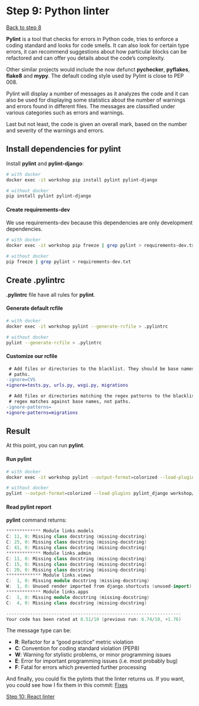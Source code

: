 # Step 9: Python linter

[Back to step 8](https://gitlab.com/FedeG/django-react-workshop/tree/step8_hot_reloading)

**Pylint** is a tool that checks for errors in Python code, tries to enforce a
coding standard and looks for code smells. It can also look for certain type errors,
it can recommend suggestions about how particular blocks can be refactored and can
offer you details about the code’s complexity.

Other similar projects would include the now defunct **pychecker**, **pyflakes**, **flake8** and **mypy**.
The default coding style used by Pylint is close to PEP 008.

Pylint will display a number of messages as it analyzes the code and it can also
be used for displaying some statistics about the number of warnings and errors found
in different files.
The messages are classified under various categories such as errors and warnings.

Last but not least, the code is given an overall mark, based on the number and severity of the warnings and errors.

## Install dependencies for pylint
Install **pylint** and **pylint-django**:
```bash
# with docker
docker exec -it workshop pip install pylint pylint-django

# without docker
pip install pylint pylint-django
```

#### Create requirements-dev
We use requirements-dev because this dependencies are only development dependencies.
```bash
# with docker
docker exec -it workshop pip freeze | grep pylint > requirements-dev.txt

# without docker
pip freeze | grep pylint > requirements-dev.txt
```

## Create .pylintrc
**.pylintrc** file have all rules for **pylint**.

#### Generate default rcfile
```bash
# with docker
docker exec -it workshop pylint --generate-rcfile > .pylintrc

# without docker
pylint --generate-rcfile > .pylintrc
```

#### Customize our rcfile
```diff
 # Add files or directories to the blacklist. They should be base names, not
 # paths.
-ignore=CVS
+ignore=tests.py, urls.py, wsgi.py, migrations

 # Add files or directories matching the regex patterns to the blacklist. The
 # regex matches against base names, not paths.
-ignore-patterns=
+ignore-patterns=migrations
```

## Result
At this point, you can run **pylint**.

#### Run pylint
```bash
# with docker
docker exec -it workshop pylint --output-format=colorized --load-plugins pylint_django workshop/workshop workshop/links

# without docker
pylint --output-format=colorized --load-plugins pylint_django workshop/workshop workshop/links
```

#### Read pylint report
**pylint** command returns:
```c++
************* Module links.models
C: 11, 0: Missing class docstring (missing-docstring)
C: 25, 0: Missing class docstring (missing-docstring)
C: 41, 0: Missing class docstring (missing-docstring)
************* Module links.admin
C: 11, 0: Missing class docstring (missing-docstring)
C: 15, 0: Missing class docstring (missing-docstring)
C: 20, 0: Missing class docstring (missing-docstring)
************* Module links.views
C:  1, 0: Missing module docstring (missing-docstring)
W:  1, 0: Unused render imported from django.shortcuts (unused-import)
************* Module links.apps
C:  1, 0: Missing module docstring (missing-docstring)
C:  4, 0: Missing class docstring (missing-docstring)

------------------------------------------------------------------
Your code has been rated at 8.51/10 (previous run: 6.74/10, +1.76)
```

The message type can be:
- **R**: Refactor for a “good practice” metric violation
- **C**: Convention for coding standard violation (PEP8)
- **W**: Warning for stylistic problems, or minor programming issues
- **E**: Error for important programming issues (i.e. most probably bug)
- **F**: Fatal for errors which prevented further processing

And finally, you could fix the pylints that the linter returns us. If you want, you could see how I fix them in this commit: [Fixes](https://gitlab.com/FedeG/django-react-workshop/commit/e462a19f96b8ad44e026df84ecddaa8639b1a5a6)

[Step 10: React linter](https://gitlab.com/FedeG/django-react-workshop/tree/step10_react_linter)
